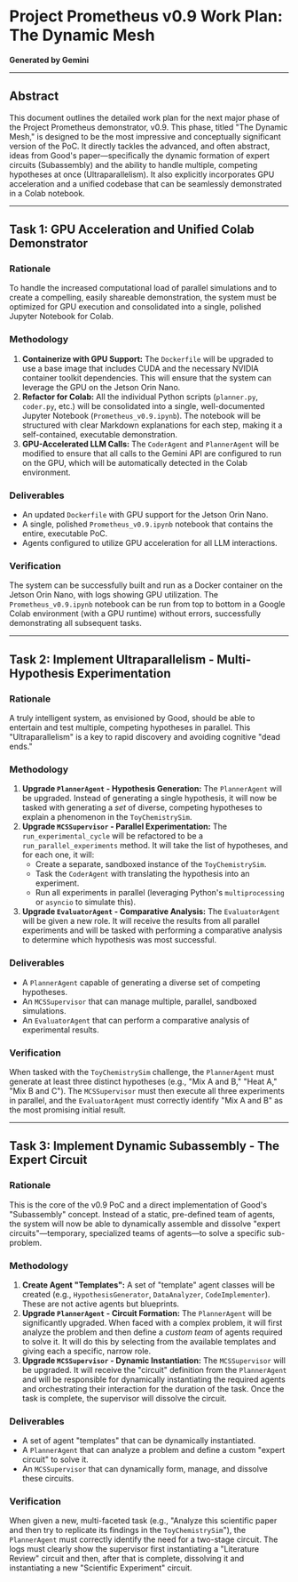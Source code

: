 
# Project Prometheus v0.9 Work Plan: The Dynamic Mesh

**Generated by Gemini**

---

## Abstract

This document outlines the detailed work plan for the next major phase of the Project Prometheus demonstrator, v0.9. This phase, titled "The Dynamic Mesh," is designed to be the most impressive and conceptually significant version of the PoC. It directly tackles the advanced, and often abstract, ideas from Good's paper—specifically the dynamic formation of expert circuits (Subassembly) and the ability to handle multiple, competing hypotheses at once (Ultraparallelism). It also explicitly incorporates GPU acceleration and a unified codebase that can be seamlessly demonstrated in a Colab notebook.

---

## Task 1: GPU Acceleration and Unified Colab Demonstrator

### Rationale

To handle the increased computational load of parallel simulations and to create a compelling, easily shareable demonstration, the system must be optimized for GPU execution and consolidated into a single, polished Jupyter Notebook for Colab.

### Methodology

1.  **Containerize with GPU Support:** The `Dockerfile` will be upgraded to use a base image that includes CUDA and the necessary NVIDIA container toolkit dependencies. This will ensure that the system can leverage the GPU on the Jetson Orin Nano.
2.  **Refactor for Colab:** All the individual Python scripts (`planner.py`, `coder.py`, etc.) will be consolidated into a single, well-documented Jupyter Notebook (`Prometheus_v0.9.ipynb`). The notebook will be structured with clear Markdown explanations for each step, making it a self-contained, executable demonstration.
3.  **GPU-Accelerated LLM Calls:** The `CoderAgent` and `PlannerAgent` will be modified to ensure that all calls to the Gemini API are configured to run on the GPU, which will be automatically detected in the Colab environment.

### Deliverables

-   An updated `Dockerfile` with GPU support for the Jetson Orin Nano.
-   A single, polished `Prometheus_v0.9.ipynb` notebook that contains the entire, executable PoC.
-   Agents configured to utilize GPU acceleration for all LLM interactions.

### Verification

The system can be successfully built and run as a Docker container on the Jetson Orin Nano, with logs showing GPU utilization. The `Prometheus_v0.9.ipynb` notebook can be run from top to bottom in a Google Colab environment (with a GPU runtime) without errors, successfully demonstrating all subsequent tasks.

---

## Task 2: Implement Ultraparallelism - Multi-Hypothesis Experimentation

### Rationale

A truly intelligent system, as envisioned by Good, should be able to entertain and test multiple, competing hypotheses in parallel. This "Ultraparallelism" is a key to rapid discovery and avoiding cognitive "dead ends."

### Methodology

1.  **Upgrade `PlannerAgent` - Hypothesis Generation:** The `PlannerAgent` will be upgraded. Instead of generating a single hypothesis, it will now be tasked with generating a *set* of diverse, competing hypotheses to explain a phenomenon in the `ToyChemistrySim`.
2.  **Upgrade `MCSSupervisor` - Parallel Experimentation:** The `run_experimental_cycle` will be refactored to be a `run_parallel_experiments` method. It will take the list of hypotheses, and for each one, it will:
    -   Create a separate, sandboxed instance of the `ToyChemistrySim`.
    -   Task the `CoderAgent` with translating the hypothesis into an experiment.
    -   Run all experiments in parallel (leveraging Python's `multiprocessing` or `asyncio` to simulate this).
3.  **Upgrade `EvaluatorAgent` - Comparative Analysis:** The `EvaluatorAgent` will be given a new role. It will receive the results from all parallel experiments and will be tasked with performing a comparative analysis to determine which hypothesis was most successful.

### Deliverables

-   A `PlannerAgent` capable of generating a diverse set of competing hypotheses.
-   An `MCSSupervisor` that can manage multiple, parallel, sandboxed simulations.
-   An `EvaluatorAgent` that can perform a comparative analysis of experimental results.

### Verification

When tasked with the `ToyChemistrySim` challenge, the `PlannerAgent` must generate at least three distinct hypotheses (e.g., "Mix A and B," "Heat A," "Mix B and C"). The `MCSSupervisor` must then execute all three experiments in parallel, and the `EvaluatorAgent` must correctly identify "Mix A and B" as the most promising initial result.

---

## Task 3: Implement Dynamic Subassembly - The Expert Circuit

### Rationale

This is the core of the v0.9 PoC and a direct implementation of Good's "Subassembly" concept. Instead of a static, pre-defined team of agents, the system will now be able to dynamically assemble and dissolve "expert circuits"—temporary, specialized teams of agents—to solve a specific sub-problem.

### Methodology

1.  **Create Agent "Templates":** A set of "template" agent classes will be created (e.g., `HypothesisGenerator`, `DataAnalyzer`, `CodeImplementer`). These are not active agents but blueprints.
2.  **Upgrade `PlannerAgent` - Circuit Formation:** The `PlannerAgent` will be significantly upgraded. When faced with a complex problem, it will first analyze the problem and then define a *custom team* of agents required to solve it. It will do this by selecting from the available templates and giving each a specific, narrow role.
3.  **Upgrade `MCSSupervisor` - Dynamic Instantiation:** The `MCSSupervisor` will be upgraded. It will receive the "circuit" definition from the `PlannerAgent` and will be responsible for dynamically instantiating the required agents and orchestrating their interaction for the duration of the task. Once the task is complete, the supervisor will dissolve the circuit.

### Deliverables

-   A set of agent "templates" that can be dynamically instantiated.
-   A `PlannerAgent` that can analyze a problem and define a custom "expert circuit" to solve it.
-   An `MCSSupervisor` that can dynamically form, manage, and dissolve these circuits.

### Verification

When given a new, multi-faceted task (e.g., "Analyze this scientific paper and then try to replicate its findings in the `ToyChemistrySim`"), the `PlannerAgent` must correctly identify the need for a two-stage circuit. The logs must clearly show the supervisor first instantiating a "Literature Review" circuit and then, after that is complete, dissolving it and instantiating a new "Scientific Experiment" circuit.
